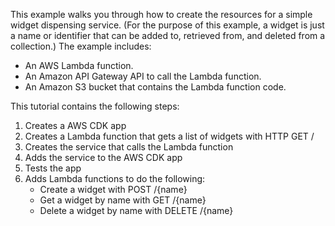 This example walks you through how to create the resources for a simple widget dispensing service. (For the purpose of this example, a widget is just a name or identifier that can be added to, retrieved from, and deleted from a collection.) The example includes:

- An AWS Lambda function.
- An Amazon API Gateway API to call the Lambda function.
- An Amazon S3 bucket that contains the Lambda function code.

This tutorial contains the following steps:
1. Creates a AWS CDK app
2. Creates a Lambda function that gets a list of widgets with HTTP GET /
3. Creates the service that calls the Lambda function
4. Adds the service to the AWS CDK app
5. Tests the app
6. Adds Lambda functions to do the following:
    - Create a widget with POST /{name}
    - Get a widget by name with GET /{name}
    - Delete a widget by name with DELETE /{name}
